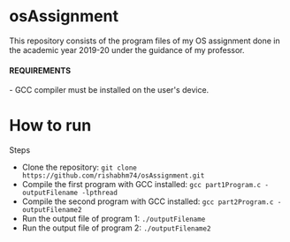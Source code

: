 # osAssignment

This repository consists of the program files of my OS assignment done in the academic year 2019-20 under the guidance of my professor.

<h4>REQUIREMENTS</h4>
- GCC compiler must be installed on the user's device.

# How to run
Steps
<br>
- Clone the repository:
```git clone https://github.com/rishabhm74/osAssignment.git```
- Compile the first program with GCC installed:
```gcc part1Program.c -outputFilename -lpthread```
- Compile the second program with GCC installed:
```gcc part2Program.c -outputFilename2```
- Run the output file of program 1:
```./outputFilename```
- Run the output file of program 2:
```./outputFilename2```
